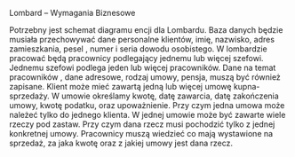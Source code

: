 Lombard – Wymagania Biznesowe


Potrzebny jest schemat diagramu encji dla Lombardu. Baza danych będzie musiała przechowywać dane personalne klientów, imię, nazwisko, adres zamieszkania, pesel , numer i seria dowodu osobistego. W lombardzie pracować będą pracownicy podlegający jednemu lub więcej szefowi. Jednemu szefowi podlega jeden lub więcej pracowników. Dane na temat pracowników , dane adresowe, rodzaj umowy, pensja, muszą być również zapisane. Klient może mieć zawartą jedną lub więcej umowę kupna-sprzedaży. W umowie określamy kwotę, datę zawarcia, datę zakończenia umowy, kwotę podatku, oraz upoważnienie. Przy czym jedna umowa może należeć tylko do jednego klienta. W jednej umowie może być zawarte wiele rzeczy pod zastaw. Przy czym dana rzecz musi pochodzić tylko z jednej konkretnej umowy. Pracownicy muszą wiedzieć co mają wystawione na sprzedaż, za jaka kwotę oraz z jakiej umowy jest dana rzecz.	
